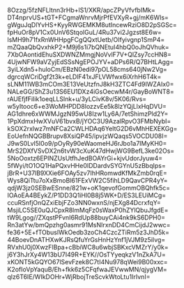 8Ozzg/5fzNFLltnn3rHb+lS1/XKR/apcZPyVfvfbIMk=
DT4nprvUS+tGT+FCgmaWnrvMjrPfEVXyR+gj/mK6WIs=
gWguJqDlYvHS+KyyRWGEMKM8utIncewRziO8D2pSGSc=
fpHuOr8pV1Cx0UnV6StqolGuL/4Ru37vi2Jgzst8E6w=
lsMH9h71fxRnWHHpgFCgQQxtUetb/OIfyivgnp1SmP4=
mZQaaQbQvxhkP2+M9j6s1i7bQNEtuI4hbQ0oJhQVhuk=
7XbOAontidEhuSXDWNZMmgjNoVvlF7V+QlZsy7ccHN8=
4UjwNFW9aVZyjEdSSsNgEPOJYV+aDPs6R/Q7BHtLAgg=
3yiLXdn5+huloCm/EBzN0edi97pOL58cms640jNw2Vg=
dgrcqWCriDgf2t3k+eLDlF41xJFLVWfwx6iXrhH6T4k=
sLNM11WB3mCOm3E13VeUtzfnJ8kH3ZTC4Fd9IWZAIx0=
NALeGG/ShZ3u13S6EU1DXz4iGsOecwM4r/GayBoWNT8=
rAUEfjfFiIik1oeqLLSlnk+u/3yLCivK8v/5K06/Rvs=
w5yItooc6+e3WoMHPDD8lozzvEe5k8lzYQjLlxHqDVU=
AG1dhre6xWWMJgzN95wU8Izw1Ly6A/7etShimzPld2Y=
1PpXdmxHwXVuV61bvxB/jYOC3U9AzalRpvO3FMbNybI=
kSOX2rxlwz7mNFCa2CWLHDAq6YeItG2D6vMhHEXEKGg=
EoUefnNQGBBrupv8XsiQP45/ipvjzWQaqs5VOCDU08I=
J9wS0Lvl5I0o9/pOyRy90eWaomeHJ6rJbo1a7IMyKH0=
MrS2DXfVSvDX2n6tvW3cXuK47dHwjWG9BefL3ke02Os=
5NoOoxtz6EPINZUsUtfhJedBOAYrGi+kjvUdorJyuw4=
5fWyi/tO1OQ1HaPQxvHHe0IDDardvSYGYnU5zBbqIps=
jBrR+U37lB9XXie6FOAy5zv7IhHRomwdKfMkZmb0rqE=
Wys8QiTtu7oXxBmoBl61FExVW2C5fihLD9QavCPR4yY=
qdjW3jz0SEBwESnne/821w+oK1qevofGommOBQhfk5c=
IOAoEA4BEykZ/P1DD3Q1iHl0B8j5WK+D/ES3LEUiMCg=
ccuRSnfjOnQZxiEbjFZo3NN0wxnS/njEXg84DcrxfqY=
MsjiLC5SE0uQJCpxR8lmMqFz0sWaxP0hZYlQbuJfgdE=
tW9Lgog//ZXqstPFvnI6RdUp88buyCAi4nk9kS6DPH0=
Rn3atYw/bmQpzhg0asmr91MsNIrxnDD4CmCijdJ2wwc=
fe36+5E+fTObuslWkOedb3zoCh4CzcZTiRm5z3JhD5k=
44BoevDnATHXwKJRsQfuYrGsHnHzYnf1jVJM9z5iIvg=
RVxhU0j0XwzFlBpa+cBbiWC8u6wbjSBKxcVMZrY/y0k=
j6Y3hJrXy4W13bU7I49R+EYK//OsTYyeqkzV1nZkA7U=
xKONT5kGQYO67lSevFzek8C7tI4Nu978qWei9B00xxc=
K2ofIoVpYaquB/Eh+fkk6z5CFqfwaJEVwwMN/qjygVM=
qlz6T6IE/WIkDOHr+WjRbojTreScvkWtoLtu1IrIvnI=
